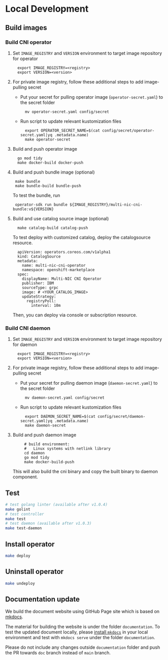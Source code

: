 # Local Development
## Build images
### Build CNI operator
1. Set `IMAGE_REGISTRY` and `VERSION` environment to target image repository for operator

         export IMAGE_REGISTRY=<registry>
         export VERSION=<version>

2. For private image registry, follow these additional steps to add image-pulling secret
    * Put your secret for pulling operator image (`operator-secret.yaml`) to the secret folder

            mv operator-secret.yaml config/secret

    * Run script to update relevant kustomization files

            export OPERATOR_SECRET_NAME=$(cat config/secret/operator-secret.yaml|yq .metadata.name)
            make operator-secret

2. Build and push operator image

         go mod tidy
         make docker-build docker-push

3.  Build and push bundle image (optional)

         make bundle
         make bundle-build bundle-push

    To test the bundle, run

         operator-sdk run bundle ${IMAGE_REGISTRY}/multi-nic-cni-bundle:v${VERSION}

4. Build and use catalog source image (optional)

         make catalog-build catalog-push

    To test deploy with customized catalog, deploy the catalogsource resource.

         apiVersion: operators.coreos.com/v1alpha1
         kind: CatalogSource
         metadata:
           name: multi-nic-cni-operator
           namespace: openshift-marketplace
         spec:
           displayName: Multi-NIC CNI Operator
           publisher: IBM
           sourceType: grpc
           image: # <YOUR_CATALOG_IMAGE>
           updateStrategy:
             registryPoll:
               interval: 10m

     Then, you can deploy via console or subscription resource.

### Build CNI daemon
1. Set `IMAGE_REGISTRY` and `VERSION` environment to target image repository for daemon

         export IMAGE_REGISTRY=<registry>
         export VERSION=<version>

2. For private image registry, follow these additional steps to add image-pulling secret
    * Put your secret for pulling daemon image (`daemon-secret.yaml`) to the secret folder

            mv daemon-secret.yaml config/secret

    * Run script to update relevant kustomization files

            export DAEMON_SECRET_NAME=$(cat config/secret/daemon-secret.yaml|yq .metadata.name)
            make daemon-secret

3. Build and push daemon image

            # build environment: 
            #   Linux systems with netlink library
            cd daemon
            go mod tidy
            make docker-build-push

    This will also build the cni binary and copy the built binary to daemon component.

## Test
```bash
# test golang linter (available after v1.0.4)
make golint
# test controller 
make test
# test daemon (available after v1.0.3)
make test-daemon
```

## Install operator
```bash
make deploy
```

## Uninstall operator
```bash
make undeploy
```

## Documentation update
We build the document website using GitHub Page site which is based on [mkdocs](https://squidfunk.github.io/mkdocs-material/publishing-your-site/).

The material for building the website is under the folder `documentation`.
To test the updated document locally, please [install `mkdocs`](https://www.mkdocs.org/getting-started/) in your local environment and test with `mkdocs serve` under the folder `documentation`.

Please do not include any changes outside `documentation` folder and push the PR towards `doc` branch instead of `main` branch. 
